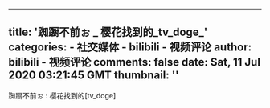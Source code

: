 
---
title: '踟蹰不前ぉ _ 樱花找到的_tv_doge_'
categories: 
    - 社交媒体
    - bilibili - 视频评论
author: bilibili - 视频评论
comments: false
date: Sat, 11 Jul 2020 03:21:45 GMT
thumbnail: ''
---

<div>   
踟蹰不前ぉ : 樱花找到的[tv_doge]  
</div>
            